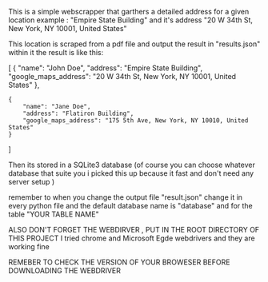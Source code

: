 This is a simple webscrapper that garthers a detailed address for a given location 
example : "Empire State Building" and it's address "20 W 34th St, New York, NY 10001, United States"

This location is scraped from a pdf file and output the result in "results.json" within it the result is like this:

[
    {
        "name": "John Doe",
        "address": "Empire State Building",
        "google_maps_address": "20 W 34th St, New York, NY 10001, United States"
    }, 
    
    {
        "name": "Jane Doe",
        "address": "Flatiron Building",
        "google_maps_address": "175 5th Ave, New York, NY 10010, United States"
    }
]

Then its stored in a SQLite3 database 
(of course you can choose whatever database that suite you i picked this up because it fast and don't need any server setup )

remember to when you change the output file "result.json" change it in every python file 
and the default database name is "database" and for the table "YOUR TABLE NAME"

ALSO DON'T FORGET THE WEBDIRVER , PUT IN THE ROOT DIRECTORY OF THIS PROJECT
I tried chrome and Microsoft Egde webdrivers and they are working fine 

REMEBER TO CHECK THE VERSION OF YOUR BROWESER BEFORE DOWNLOADING THE WEBDRIVER
